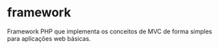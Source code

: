 # framework
Framework PHP que implementa os conceitos de MVC de forma simples para aplicações web básicas.
